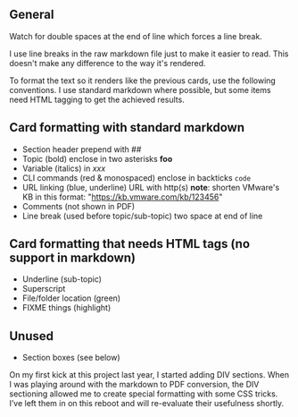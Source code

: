 ## General
Watch for double spaces at the end of line which forces a line break.

I use line breaks in the raw markdown file just to make it easier to read. This doesn't make any difference to the way it's rendered. 

To format the text so it renders like the previous cards, use the following conventions.  I use standard markdown where possible, but some items need HTML tagging to get the achieved results.

## Card formatting with standard markdown
- Section header         					prepend with ## 
- Topic (bold)           					enclose in two asterisks **foo**
- Variable (italics)               			in *xxx*
- CLI commands (red & monospaced)  			enclose in backticks `code`
- URL linking (blue, underline)    			URL with http(s) 
**note**: shorten VMware's KB in this format: 	"https://kb.vmware.com/kb/123456"
- Comments (not shown in PDF)				<!-- comment here -->
- Line break (used before topic/sub-topic)	two space at end of line


## Card formatting that needs HTML tags (no support in markdown)
- Underline (sub-topic)            			<u>  </u>
- Superscript                      			<super>  </super>
- File/folder location (green)     			<file>  </file>
- FIXME things (highlight)					<mark>  </mark>

## Unused
- Section boxes (see below) 				<div class="section">  </div>

On my first kick at this project last year, I started adding DIV sections. When I was playing around with the markdown to PDF conversion, the DIV sectioning allowed me to create special formatting with some CSS tricks. I’ve left them in on this reboot and will re-evaluate their usefulness shortly.